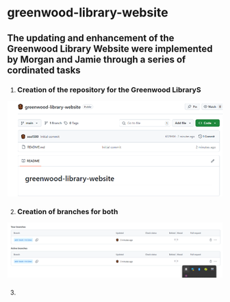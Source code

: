 # greenwood-library-website

## The updating and enhancement of the Greenwood Library Website were implemented by Morgan and Jamie through a series of cordinated tasks


1. ### Creation of the repository for the Greenwood LibraryS

![CreateR](./img/1.repo.created.png)


2. ### Creation of branches for both

![Bcreation](./img/2.Morgan.B.png)


3. ### 